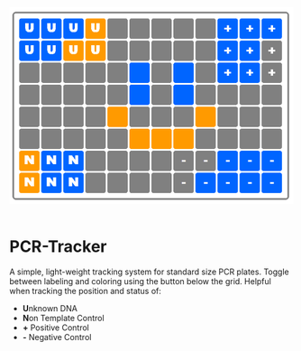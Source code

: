 <img src="img/pcr.png"/>
<br/>
<br/>

# PCR-Tracker
A simple, light-weight tracking system for standard size PCR plates.
Toggle between labeling and coloring using the button below the
grid. Helpful when tracking the position and status of:
* **U**nknown DNA
* **N**on Template Control
* **+** Positive Control
* **-** Negative Control
